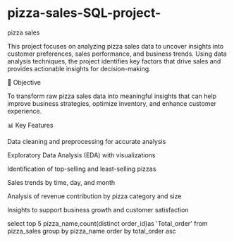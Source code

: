# pizza-sales-SQL-project-
pizza sales

This project focuses on analyzing pizza sales data to uncover insights into customer preferences, sales performance, and business trends. Using data analysis techniques, the project identifies key factors that drive sales and provides actionable insights for decision-making.

🎯 Objective

To transform raw pizza sales data into meaningful insights that can help improve business strategies, optimize inventory, and enhance customer experience.

📊 Key Features

Data cleaning and preprocessing for accurate analysis

Exploratory Data Analysis (EDA) with visualizations

Identification of top-selling and least-selling pizzas

Sales trends by time, day, and month

Analysis of revenue contribution by pizza category and size

Insights to support business growth and customer satisfaction




select  top 5 pizza_name,count(distinct order_id)as 'Total_order' from pizza_sales
group by pizza_name
order by total_order asc


